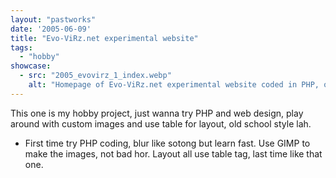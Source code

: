```yaml
---
layout: "pastworks"
date: '2005-06-09'
title: "Evo-ViRz.net experimental website"
tags:
  - "hobby"
showcase:
  - src: "2005_evovirz_1_index.webp"
    alt: "Homepage of Evo-ViRz.net experimental website coded in PHP, ownself do one."
---
```

This one is my hobby project, just wanna try PHP and web design, play around with custom images and use table for layout, old school style lah.

- First time try PHP coding, blur like sotong but learn fast. Use GIMP to make the images, not bad hor. Layout all use table tag, last time like that one.
